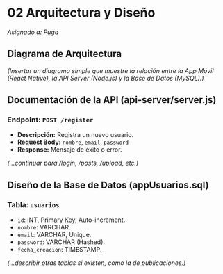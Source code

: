 # 02 Arquitectura y Diseño

*Asignado a: Puga*

## Diagrama de Arquitectura

*(Insertar un diagrama simple que muestre la relación entre la App Móvil (React Native), la API Server (Node.js) y la Base de Datos (MySQL).)*

## Documentación de la API (api-server/server.js)

### Endpoint: `POST /register`
- **Descripción:** Registra un nuevo usuario.
- **Request Body:** `nombre`, `email`, `password`
- **Response:** Mensaje de éxito o error.

*(...continuar para /login, /posts, /upload, etc.)*

## Diseño de la Base de Datos (appUsuarios.sql)

### Tabla: `usuarios`
- `id`: INT, Primary Key, Auto-increment.
- `nombre`: VARCHAR.
- `email`: VARCHAR, Unique.
- `password`: VARCHAR (Hashed).
- `fecha_creacion`: TIMESTAMP.

*(...describir otras tablas si existen, como la de publicaciones.)*
